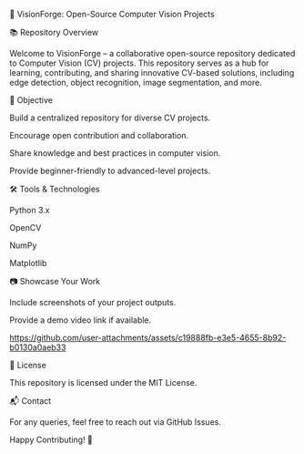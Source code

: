 🚀 VisionForge: Open-Source Computer Vision Projects



📚 Repository Overview

Welcome to VisionForge – a collaborative open-source repository dedicated to Computer Vision (CV) projects. This repository serves as a hub for learning, contributing, and sharing innovative CV-based solutions, including edge detection, object recognition, image segmentation, and more.

🎯 Objective

Build a centralized repository for diverse CV projects.

Encourage open contribution and collaboration.

Share knowledge and best practices in computer vision.

Provide beginner-friendly to advanced-level projects.

🛠️ Tools & Technologies

Python 3.x

OpenCV

NumPy

Matplotlib

📷 Showcase Your Work

Include screenshots of your project outputs.

Provide a demo video link if available.

https://github.com/user-attachments/assets/c19888fb-e3e5-4655-8b92-b0130a0aeb33


📄 License

This repository is licensed under the MIT License.

📬 Contact

For any queries, feel free to reach out via GitHub Issues.

Happy Contributing! 🚀
